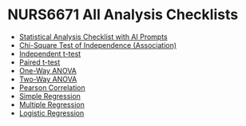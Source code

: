 # NURS6671 All Analysis Checklists

* [Statistical Analysis Checklist with AI Prompts](https://github.com/cmcntsh/NURS6671_Checklist_Prompts)
* [Chi-Square Test of Independence (Association)](https://github.com/cmcntsh/NURS6671_Checklist_W6)
* [Independent t-test](https://github.com/cmcntsh/NURS6671_Checklist_W7_Indepttest)
* [Paired t-test](https://github.com/cmcntsh/NURS6671_Checklist_W9_Pairedttest)
* [One-Way ANOVA](https://github.com/cmcntsh/NURS6671_Checklist_W10_1ANOVA)
* [Two-Way ANOVA](https://github.com/cmcntsh/NURS6671_Checklist_W11_2ANOVA)
* [Pearson Correlation]()
* [Simple Regression]()
* [Multiple Regression]()
* [Logistic Regression]()
